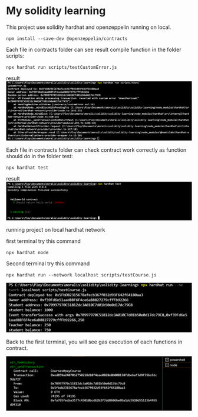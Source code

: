 # My solidity learning

This project use solidity hardhat and openzeppelin running on local.

```shell
npm install --save-dev @openzeppelin/contracts
```

Each file in contracts folder can see result compile function in the folder scripts:

```shell
npx hardhat run scripts/testCustomError.js
```

result
![custome error](https://github.com/Thanasornsawan/solidity-learning/blob/main/result.PNG?raw=true)

Each file in contracts folder can check contract work correctly as function should do in the folder test:

```shell
npx hardhat test
```
result
![custome error](https://github.com/Thanasornsawan/solidity-learning/blob/main/hello.PNG?raw=true)

running project on local hardhat network

first terminal try this command
```shell
npx hardhat node
```

Second terminal try this command
```shell
npx hardhat run --network localhost scripts/testCourse.js
```
![local result2](https://github.com/Thanasornsawan/solidity-learning/blob/main/local2.PNG?raw=true)

Back to the first terminal, you will see gas execution of each functions in contract.

![local result1](https://github.com/Thanasornsawan/solidity-learning/blob/main/local1.PNG?raw=true)